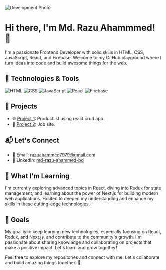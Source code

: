 <img src="https://i.pinimg.com/originals/81/17/8b/81178b47a8598f0c81c4799f2cdd4057.gif" alt="Development Photo" width="auto" />


<!-- Replace the placeholders with your actual information -->
# Hi there, I'm Md. Razu Ahammmed! 👋

I'm a passionate Frontend Developer with solid skills in HTML, CSS, JavaScript, React, and Firebase. Welcome to my GitHub playground where I turn ideas into code and build awesome things for the web.

## 🔧 Technologies & Tools

![HTML](https://img.shields.io/badge/HTML5-E34F26?style=for-the-badge&logo=html5&logoColor=white)
![CSS](https://img.shields.io/badge/CSS3-1572B6?style=for-the-badge&logo=css3&logoColor=white)
![JavaScript](https://img.shields.io/badge/JavaScript-F7DF1E?style=for-the-badge&logo=javascript&logoColor=black)
![React](https://img.shields.io/badge/React-61DAFB?style=for-the-badge&logo=react&logoColor=black)
![Firebase](https://img.shields.io/badge/Firebase-FFCA28?style=for-the-badge&logo=firebase&logoColor=black)

## 🚀 Projects

- 🌐 [Project 1]('https://products-list-app-nine.vercel.app/'): Productlist using react crud app.
- 🌟 [Project 2]('https://halal-jibika-app.vercel.app/'): Job site.



## 📬 Let's Connect

- 📧 Email: [razuahammed7979@gmail.com](razuahammed7979@gmail.com)
- 💼 LinkedIn: [md-razu-ahammed-bd](https://www.linkedin.com/in/md-razu-ahammed-bd)

## 🌱 What I'm Learning

I'm currently exploring advanced topics in React, diving into Redux for state management, and learning about the power of Next.js for building modern web applications. Excited to deepen my understanding and enhance my skills in these cutting-edge technologies.


## 🎯 Goals

My goal is to keep learning new technologies, especially focusing on React, Redux, and Next.js, and contribute to the community's growth. I'm passionate about sharing knowledge and collaborating on projects that make a positive impact. Let's learn and grow together!

Feel free to explore my repositories and connect with me. Let's collaborate and build amazing things together! 🚀
